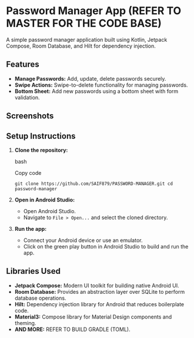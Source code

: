 
Password Manager App  (REFER TO MASTER FOR THE CODE BASE)
====================

A simple password manager application built using Kotlin, Jetpack Compose, Room Database, and Hilt for dependency injection.

Features
--------

*   **Manage Passwords:** Add, update, delete passwords securely.
*   **Swipe Actions:** Swipe-to-delete functionality for managing passwords.
*   **Bottom Sheet:** Add new passwords using a bottom sheet with form validation.

Screenshots
-----------

Setup Instructions
------------------

1.  **Clone the repository:**
    
    bash
    
    Copy code
    
    `git clone https://github.com/SAIF879/PASSWORD-MANAGER.git
    cd password-manager` 
    
2.  **Open in Android Studio:**
    
    *   Open Android Studio.
    *   Navigate to `File > Open...` and select the cloned directory.
3.  **Run the app:**
    
    *   Connect your Android device or use an emulator.
    *   Click on the green play button in Android Studio to build and run the app.

Libraries Used
--------------

*   **Jetpack Compose:** Modern UI toolkit for building native Android UI.
*   **Room Database:** Provides an abstraction layer over SQLite to perform database operations.
*   **Hilt:** Dependency injection library for Android that reduces boilerplate code.
*   **Material3:** Compose library for Material Design components and theming.
*   **AND MORE:** REFER TO BUILD GRADLE (TOML).






